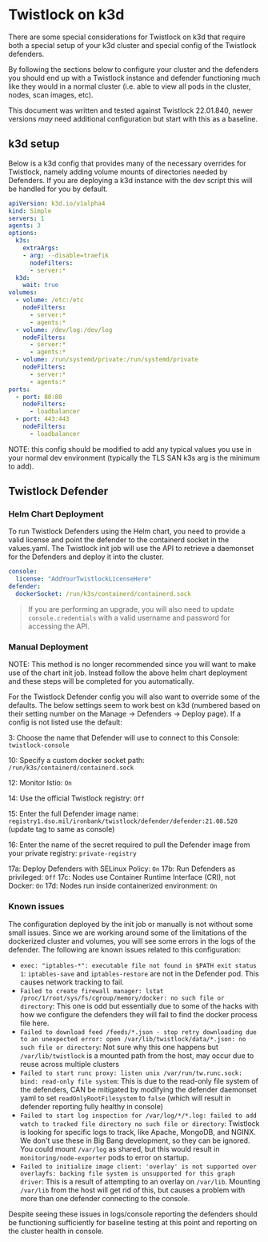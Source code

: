 # Twistlock on k3d

There are some special considerations for Twistlock on k3d that require both a special setup of your k3d cluster and special config of the Twistlock defenders.

By following the sections below to configure your cluster and the defenders you should end up with a Twistlock instance and defender functioning much like they would in a normal cluster (i.e. able to view all pods in the cluster, nodes, scan images, etc).

This document was written and tested against Twistlock 22.01.840, newer versions *may* need additional configuration but start with this as a baseline.

## k3d setup

Below is a k3d config that provides many of the necessary overrides for Twistlock, namely adding volume mounts of directories needed by Defenders. If you are deploying a k3d instance with the dev script this will be handled for you by default.

```yaml
apiVersion: k3d.io/v1alpha4
kind: Simple
servers: 1
agents: 3
options:
  k3s:
    extraArgs:
    - arg: --disable=traefik
      nodeFilters:
      - server:*
  k3d:
    wait: true
volumes:
  - volume: /etc:/etc
    nodeFilters:
      - server:*
      - agents:*
  - volume: /dev/log:/dev/log
    nodeFilters:
      - server:*
      - agents:*
  - volume: /run/systemd/private:/run/systemd/private
    nodeFilters:
      - server:*
      - agents:*
ports:
  - port: 80:80
    nodeFilters:
      - loadbalancer
  - port: 443:443
    nodeFilters:
      - loadbalancer
```

NOTE: this config should be modified to add any typical values you use in your normal dev environment (typically the TLS SAN k3s arg is the minimum to add).

## Twistlock Defender

### Helm Chart Deployment

To run Twistlock Defenders using the Helm chart, you need to provide a valid license and point the defender to the containerd socket in the values.yaml.  The Twistlock init job will use the API to retrieve a daemonset for the Defenders and deploy it into the cluster.

```yaml
console:
  license: "AddYourTwistlockLicenseHere"
defender:
  dockerSocket: /run/k3s/containerd/containerd.sock
```

> If you are performing an upgrade, you will also need to update `console.credentials` with a valid username and password for accessing the API.

### Manual Deployment

NOTE: This method is no longer recommended since you will want to make use of the chart init job. Instead follow the above helm chart deployment and these steps will be completed for you automatically.

For the Twistlock Defender config you will also want to override some of the defaults. The below settings seem to work best on k3d (numbered based on their setting number on the Manage -> Defenders -> Deploy page). If a config is not listed use the default:

3: Choose the name that Defender will use to connect to this Console: `twistlock-console`

10: Specify a custom docker socket path: `/run/k3s/containerd/containerd.sock`

12: Monitor Istio: `On`

14: Use the official Twistlock registry: `Off`

15: Enter the full Defender image name: `registry1.dso.mil/ironbank/twistlock/defender/defender:21.08.520` (update tag to same as console)

16: Enter the name of the secret required to pull the Defender image from your private registry: `private-registry`

17a: Deploy Defenders with SELinux Policy: `On`
17b: Run Defenders as privileged: `Off`
17c: Nodes use Container Runtime Interface (CRI), not Docker: `On`
17d: Nodes run inside containerized environment: `On`

### Known issues

The configuration deployed by the init job or manually is not without some small issues.  Since we are working around some of the limitations of the dockerized cluster and volumes, you will see some errors in the logs of the defender.  The following are known issues related to this configuration:

- `exec: "iptables-*": executable file not found in $PATH exit status 1`: `iptables-save` and `iptables-restore` are not in the Defender pod.  This causes network tracking to fail.
- `Failed to create firewall manager: lstat /proc/1/root/sys/fs/cgroup/memory/docker: no such file or directory`: This one is odd but essentially due to some of the hacks with how we configure the defenders they will fail to find the docker process file here.
- `Failed to download feed /feeds/*.json - stop retry downloading due to an unexpected error: open /var/lib/twistlock/data/*.json: no such file or directory`: Not sure why this one happens but `/var/lib/twistlock` is a mounted path from the host, may occur due to reuse across multiple clusters
- `Failed to start runc proxy: listen unix /var/run/tw.runc.sock: bind: read-only file system`: This is due to the read-only file system of the defenders, CAN be mitigated by modifying the defender daemonset yaml to set `readOnlyRootFilesystem` to `false` (which will result in defender reporting fully healthy in console)
- `Failed to start log inspection for /var/log/*/*.log: failed to add watch to tracked file directory no such file or directory`: Twistlock is looking for specific logs to track, like Apache, MongoDB, and NGINX. We don't use these in Big Bang development, so they can be ignored.  You could mount `/var/log` as shared, but this would result in `monitoring/node-exporter` pods to error on startup.
- `Failed to initialize image client: 'overlay' is not supported over overlayfs: backing file system is unsupported for this graph driver`: This is a result of attempting to an overlay on `/var/lib`.  Mounting `/var/lib` from the host will get rid of this, but causes a problem with more than one defender connecting to the console.

Despite seeing these issues in logs/console reporting the defenders should be functioning sufficiently for baseline testing at this point and reporting on the cluster health in console.
